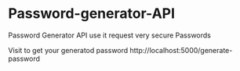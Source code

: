 # Password-generator-API
Password Generator API use it request very secure Passwords

Visit to get your generatod password
http://localhost:5000/generate-password



